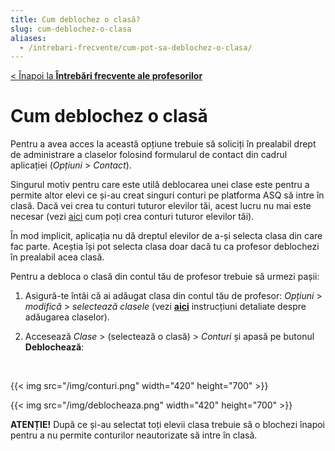 ```yaml
---
title: Cum deblochez o clasă?
slug: cum-deblochez-o-clasa
aliases:
  - /intrebari-frecvente/cum-pot-sa-deblochez-o-clasa/
---
```


[< Înapoi la **Întrebări frecvente ale profesorilor**](/intrebari-frecvente-ale-profesorilor/)

# Cum deblochez o clasă

Pentru a avea acces la această opțiune trebuie să soliciți în prealabil drept de administrare a claselor folosind formularul de contact din cadrul aplicației (_Opțiuni_ > _Contact_).

Singurul motiv pentru care este utilă deblocarea unei clase este pentru a permite altor elevi ce și-au creat singuri conturi pe platforma ASQ să intre în clasă. Dacă vei crea tu conturi tuturor elevilor tăi, acest lucru nu mai este necesar (vezi [aici](https://youtu.be/gRai4RNuZKI) cum poți crea conturi tuturor elevilor tăi).

În mod implicit, aplicația nu dă dreptul elevilor de a-și selecta clasa din care fac parte. Aceștia își pot selecta clasa doar dacă tu ca profesor deblochezi în prealabil acea clasă.

Pentru a debloca o clasă din contul tău de profesor trebuie să urmezi pașii:

1. Asigură-te întâi că ai adăugat clasa din contul tău de profesor:
   _Opțiuni_ > _modifică_ > _selectează clasele_ (vezi [**aici**](/intrebari-frecvente-ale-profesorilor/cum-adaug-clasele-mele/) instrucțiuni detaliate despre adăugarea claselor).

2. Accesează _Clase_ > (selectează o clasă) > _Conturi_ și apasă pe butonul **Deblochează**:

&nbsp;

{{< img src="/img/conturi.png" width="420" height="700" >}}

{{< img src="/img/deblocheaza.png" width="420" height="700" >}}

**ATENȚIE!** După ce și-au selectat toți elevii clasa trebuie să o blochezi înapoi pentru a nu permite conturilor neautorizate să intre în clasă.
